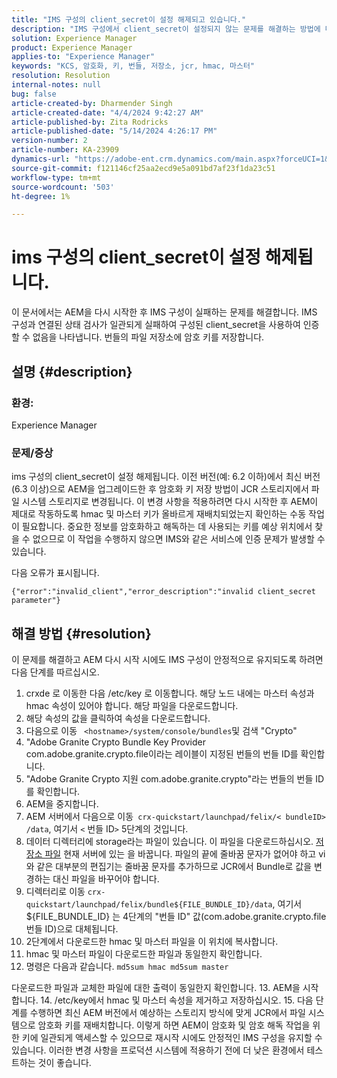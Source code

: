 ```yaml
---
title: "IMS 구성의 client_secret이 설정 해제되고 있습니다."
description: "IMS 구성에서 client_secret이 설정되지 않는 문제를 해결하는 방법에 대해 알아봅니다. 번들의 파일 저장소에 암호 키를 저장합니다."
solution: Experience Manager
product: Experience Manager
applies-to: "Experience Manager"
keywords: "KCS, 암호화, 키, 번들, 저장소, jcr, hmac, 마스터"
resolution: Resolution
internal-notes: null
bug: false
article-created-by: Dharmender Singh
article-created-date: "4/4/2024 9:42:27 AM"
article-published-by: Zita Rodricks
article-published-date: "5/14/2024 4:26:17 PM"
version-number: 2
article-number: KA-23909
dynamics-url: "https://adobe-ent.crm.dynamics.com/main.aspx?forceUCI=1&pagetype=entityrecord&etn=knowledgearticle&id=e9786ba5-67f2-ee11-904b-6045bd04ed02"
source-git-commit: f121146cf25aa2ecd9e5a091bd7af23f1da23c51
workflow-type: tm+mt
source-wordcount: '503'
ht-degree: 1%

---
```


# ims 구성의 client_secret이 설정 해제됩니다.


이 문서에서는 AEM을 다시 시작한 후 IMS 구성이 실패하는 문제를 해결합니다. IMS 구성과 연결된 상태 검사가 일관되게 실패하여 구성된 client_secret을 사용하여 인증할 수 없음을 나타냅니다. 번들의 파일 저장소에 암호 키를 저장합니다.

## 설명 {#description}


### 환경:

Experience Manager

### 문제/증상

ims 구성의 client_secret이 설정 해제됩니다.
이전 버전(예: 6.2 이하)에서 최신 버전(6.3 이상)으로 AEM을 업그레이드한 후 암호화 키 저장 방법이 JCR 스토리지에서 파일 시스템 스토리지로 변경됩니다. 이 변경 사항을 적용하려면 다시 시작한 후 AEM이 제대로 작동하도록 hmac 및 마스터 키가 올바르게 재배치되었는지 확인하는 수동 작업이 필요합니다. 중요한 정보를 암호화하고 해독하는 데 사용되는 키를 예상 위치에서 찾을 수 없으므로 이 작업을 수행하지 않으면 IMS와 같은 서비스에 인증 문제가 발생할 수 있습니다.

다음 오류가 표시됩니다.


```
{"error":"invalid_client","error_description":"invalid client_secret parameter"}
```



## 해결 방법 {#resolution}


이 문제를 해결하고 AEM 다시 시작 시에도 IMS 구성이 안정적으로 유지되도록 하려면 다음 단계를 따르십시오.

1. crxde 로 이동한 다음 /etc/key 로 이동합니다. 해당 노드 내에는 마스터 속성과 hmac 속성이 있어야 합니다. 해당 파일을 다운로드합니다.
2. 해당 속성의 값을 클릭하여 속성을 다운로드합니다.
3. 다음으로 이동 ` <hostname>/system/console/bundles`및 검색 &quot;Crypto&quot;
4. &quot;Adobe Granite Crypto Bundle Key Provider com.adobe.granite.crypto.file이라는 레이블이 지정된 번들의 번들 ID를 확인합니다.
5. &quot;Adobe Granite Crypto 지원 com.adobe.granite.crypto&quot;라는 번들의 번들 ID를 확인합니다.
6. AEM을 중지합니다.
7. AEM 서버에서 다음으로 이동` crx-quickstart/launchpad/felix/< bundleID> /data`, 여기서 `<`  번들 ID`>`  5단계의 것입니다.
8. 데이터 디렉터리에 storage라는 파일이 있습니다. 이 파일을 다운로드하십시오. [저장소 파일](https://raw.githubusercontent.com/cqsupport/fix-instructions/master/move-crypto-keys/storage) 현재 서버에 있는 을 바꿉니다. 파일의 끝에 줄바꿈 문자가 없어야 하고 vi와 같은 대부분의 편집기는 줄바꿈 문자를 추가하므로 JCR에서 Bundle로 값을 변경하는 대신 파일을 바꾸어야 합니다.
9. 디렉터리로 이동 `crx-quickstart/launchpad/felix/bundle${FILE_BUNDLE_ID}/data`, 여기서 ${FILE_BUNDLE_ID} 는 4단계의 &quot;번들 ID&quot; 값(com.adobe.granite.crypto.file 번들 ID)으로 대체됩니다.
10. 2단계에서 다운로드한 hmac 및 마스터 파일을 이 위치에 복사합니다.
11. hmac 및 마스터 파일이 다운로드한 파일과 동일한지 확인합니다.
12. 명령은 다음과 같습니다. `md5sum hmac md5sum master` 

   다운로드한 파일과 교체한 파일에 대한 출력이 동일한지 확인합니다.
13. AEM을 시작합니다.
14. /etc/key에서 hmac 및 마스터 속성을 제거하고 저장하십시오.
15. 다음 단계를 수행하면 최신 AEM 버전에서 예상하는 스토리지 방식에 맞게 JCR에서 파일 시스템으로 암호화 키를 재배치합니다. 이렇게 하면 AEM이 암호화 및 암호 해독 작업을 위한 키에 일관되게 액세스할 수 있으므로 재시작 시에도 안정적인 IMS 구성을 유지할 수 있습니다. 이러한 변경 사항을 프로덕션 시스템에 적용하기 전에 더 낮은 환경에서 테스트하는 것이 좋습니다.

